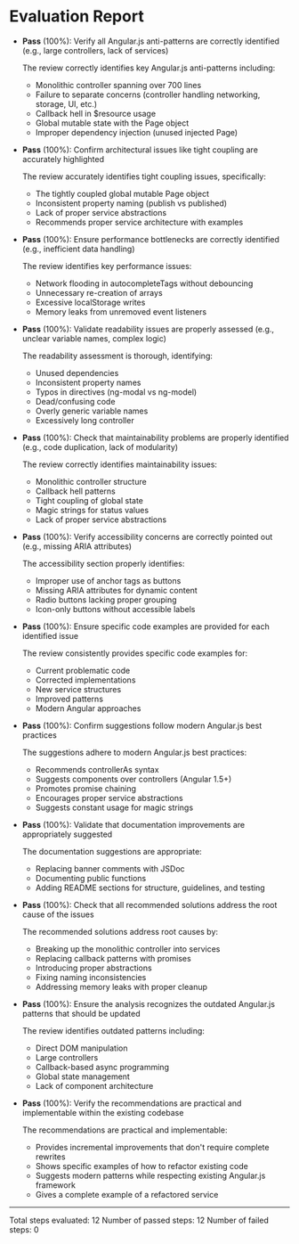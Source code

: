 # Evaluation Report

- **Pass** (100%): Verify all Angular.js anti-patterns are correctly identified (e.g., large controllers, lack of services)
  
  The review correctly identifies key Angular.js anti-patterns including:
  - Monolithic controller spanning over 700 lines
  - Failure to separate concerns (controller handling networking, storage, UI, etc.)
  - Callback hell in $resource usage
  - Global mutable state with the Page object
  - Improper dependency injection (unused injected Page)

- **Pass** (100%): Confirm architectural issues like tight coupling are accurately highlighted
  
  The review accurately identifies tight coupling issues, specifically:
  - The tightly coupled global mutable Page object
  - Inconsistent property naming (publish vs published)
  - Lack of proper service abstractions
  - Recommends proper service architecture with examples

- **Pass** (100%): Ensure performance bottlenecks are correctly identified (e.g., inefficient data handling)
  
  The review identifies key performance issues:
  - Network flooding in autocompleteTags without debouncing
  - Unnecessary re-creation of arrays
  - Excessive localStorage writes
  - Memory leaks from unremoved event listeners

- **Pass** (100%): Validate readability issues are properly assessed (e.g., unclear variable names, complex logic)
  
  The readability assessment is thorough, identifying:
  - Unused dependencies
  - Inconsistent property names
  - Typos in directives (ng-modal vs ng-model)
  - Dead/confusing code
  - Overly generic variable names
  - Excessively long controller

- **Pass** (100%): Check that maintainability problems are properly identified (e.g., code duplication, lack of modularity)
  
  The review correctly identifies maintainability issues:
  - Monolithic controller structure
  - Callback hell patterns
  - Tight coupling of global state
  - Magic strings for status values
  - Lack of proper service abstractions

- **Pass** (100%): Verify accessibility concerns are correctly pointed out (e.g., missing ARIA attributes)
  
  The accessibility section properly identifies:
  - Improper use of anchor tags as buttons
  - Missing ARIA attributes for dynamic content
  - Radio buttons lacking proper grouping
  - Icon-only buttons without accessible labels

- **Pass** (100%): Ensure specific code examples are provided for each identified issue
  
  The review consistently provides specific code examples for:
  - Current problematic code
  - Corrected implementations
  - New service structures
  - Improved patterns
  - Modern Angular approaches

- **Pass** (100%): Confirm suggestions follow modern Angular.js best practices
  
  The suggestions adhere to modern Angular.js best practices:
  - Recommends controllerAs syntax
  - Suggests components over controllers (Angular 1.5+)
  - Promotes promise chaining
  - Encourages proper service abstractions
  - Suggests constant usage for magic strings

- **Pass** (100%): Validate that documentation improvements are appropriately suggested
  
  The documentation suggestions are appropriate:
  - Replacing banner comments with JSDoc
  - Documenting public functions
  - Adding README sections for structure, guidelines, and testing

- **Pass** (100%): Check that all recommended solutions address the root cause of the issues
  
  The recommended solutions address root causes by:
  - Breaking up the monolithic controller into services
  - Replacing callback patterns with promises
  - Introducing proper abstractions
  - Fixing naming inconsistencies
  - Addressing memory leaks with proper cleanup

- **Pass** (100%): Ensure the analysis recognizes the outdated Angular.js patterns that should be updated
  
  The review identifies outdated patterns including:
  - Direct DOM manipulation
  - Large controllers
  - Callback-based async programming
  - Global state management
  - Lack of component architecture

- **Pass** (100%): Verify the recommendations are practical and implementable within the existing codebase
  
  The recommendations are practical and implementable:
  - Provides incremental improvements that don't require complete rewrites
  - Shows specific examples of how to refactor existing code
  - Suggests modern patterns while respecting existing Angular.js framework
  - Gives a complete example of a refactored service

---

Total steps evaluated: 12
Number of passed steps: 12
Number of failed steps: 0